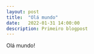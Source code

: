 ```yaml
---
layout: post
title:  "Olá mundo"
date:   2022-01-31 14:00:00
description: Primeiro blogpost
---
```


Olá mundo!

